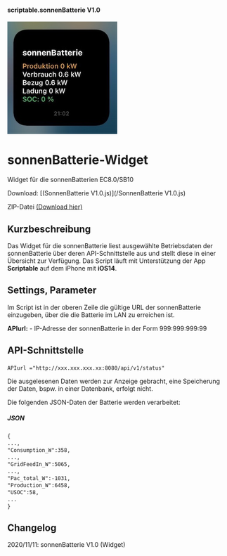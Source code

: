 #### scriptable.sonnenBatterie V1.0
![sbWidget](sb1.jpeg)

# sonnenBatterie-Widget
Widget für die sonnenBatterien EC8.0/SB10

Download: [(SonnenBatterie V1.0.js)](/SonnenBatterie V1.0.js)

ZIP-Datei [(Download hier)](/QuickAppCode/SB-Adapter01_V1.1.fqa.zip) 

## Kurzbeschreibung
Das Widget für die sonnenBatterie liest ausgewählte Betriebsdaten der sonnenBatterie über deren API-Schnittstelle aus und stellt diese in einer Übersicht zur Verfügung. Das Script läuft mit Unterstützung der App **Scriptable** auf dem iPhone mit **iOS14**.

## Settings, Parameter
Im Script ist in der oberen Zeile die gültige URL der sonnenBatterie einzugeben, über die die Batterie im LAN zu erreichen ist.

**APIurl:** - IP-Adresse der sonnenBatterie in der Form 999:999:999:99

## API-Schnittstelle

````APIurl ="http://xxx.xxx.xxx.xx:8080/api/v1/status"````

Die ausgelesenen Daten werden zur Anzeige gebracht, eine Speicherung der Daten, bspw. in einer Datenbank, erfolgt nicht.

Die folgenden JSON-Daten der Batterie werden verarbeitet:

##### JSON

````
{
...,
"Consumption_W":358,
...,
"GridFeedIn_W":5065,
...,
"Pac_total_W":-1031,
"Production_W":6458,
"USOC":58,
...
}
````
## Changelog

2020/11/11: sonnenBatterie V1.0 (Widget)
